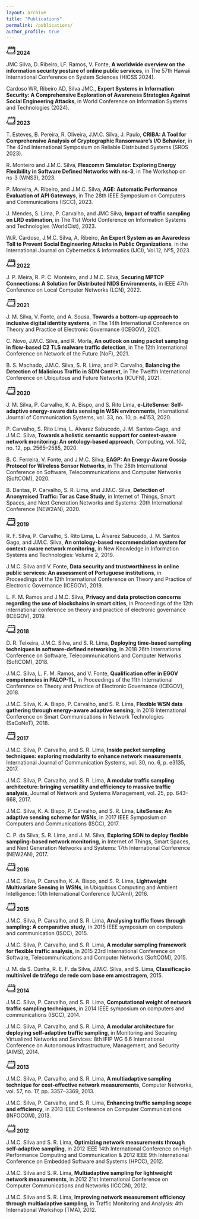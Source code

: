 ```yaml
---
layout: archive
title: "Publications"
permalink: /publications/
author_profile: true
---
```


![](/images/calendar24.png) **2024**

JMC Silva, D. Ribeiro, LF. Ramos, V. Fonte, **A worldwide overview on the information security posture of online public services**, in The 57th Hawaii International Conference on System Sciences (HICSS 2024).

Cardoso WR, Ribeiro AD, Silva JMC., **Expert Systems in Information Security: A Comprehensive Exploration of Awareness Strategies Against Social Engineering Attacks**, in World Conference on Information Systems and Technologies (2024).


![](/images/calendar24.png) **2023**

T. Esteves, B. Pereira, R. Oliveira, J.M.C. Silva, J. Paulo, **CRIBA: A Tool for Comprehensive Analysis of Cryptographic Ransomware’s I/O Behavior**, in The 42nd International Symposium on Reliable Distributed Systems (SRDS 2023).

R. Monteiro and J.M.C. Silva, **Flexcomm Simulator: Exploring Energy Flexibility in Software Defined Networks with ns-3**, in The Workshop on ns-3 (WNS3), 2023.

P. Moreira, A. Ribeiro, and J.M.C. Silva, **AGE: Automatic Performance Evaluation of API Gateways**, in The 28th IEEE Symposium on Computers and Communications (ISCC), 2023.

J. Mendes, S. Lima, P. Carvalho, and JMC Silva, **Impact of traffic sampling on LRD estimation**, in The 11st World Conference on Information Systems and Technologies (WorldCist), 2023.

W.R. Cardoso, J.M.C. Silva, A. Ribeiro, **An Expert System as an Awaredess Toll to Prevent Social Engineering Attacks in Public Organizations**, in the International Journal on Cybernetics & Informatics (IJCI), Vol.12, Nº5, 2023. 

![](/images/calendar24.png) **2022**

J. P. Meira, R. P. C. Monteiro, and J.M.C. Silva, **Securing MPTCP Connections: A Solution for Distributed NIDS Environments**, in IEEE 47th Conference on Local Computer Networks (LCN), 2022.


![](/images/calendar24.png) **2021**

J. M. Silva, V. Fonte, and A. Sousa, **Towards a bottom-up approach to inclusive digital identity systems**, in The 14th International Conference on Theory and Practice of Electronic Governance (ICEGOV), 2021.

C. Novo, J.M.C. Silva, and R. Morla, **An outlook on using packet sampling in flow-based C2 TLS malware traffic detection**, in The 12th International Conference on Network of the Future (NoF), 2021.

B. S. Machado, J.M.C. Silva, S. R. Lima, and P. Carvalho, **Balancing the Detection of Malicious Traffic in SDN Context**, in The Twelfth International Conference on Ubiquitous and Future Networks (ICUFN), 2021.

![](/images/calendar24.png) **2020**

J. M. Silva, P. Carvalho, K. A. Bispo, and S. Rito Lima, **e-LiteSense: Self-adaptive energy-aware data sensing in WSN environments**, International Journal of Communication Systems, vol. 33, no. 10, p. e4153, 2020.

P. Carvalho, S. Rito Lima, L. Álvarez Sabucedo, J. M. Santos-Gago, and J.M.C. Silva, **Towards a holistic semantic support for context-aware network monitoring: An ontology-based approach**, Computing, vol. 102, no. 12, pp. 2565–2585, 2020.

B. C. Ferreira, V. Fonte, and J.M.C. Silva, **EAGP: An Energy-Aware Gossip Protocol for Wireless Sensor Networks**, in The 28th International Conference on Software, Telecommunications and Computer Networks (SoftCOM), 2020.

B. Dantas, P. Carvalho, S. R. Lima, and J.M.C. Silva, **Detection of Anonymised Traffic: Tor as Case Study**, in Internet of Things, Smart Spaces, and Next Generation Networks and Systems: 20th International Conference (NEW2AN), 2020.

![](/images/calendar24.png) **2019**

R. F. Silva, P. Carvalho, S. Rito Lima, L. Álvarez Sabucedo, J. M. Santos Gago, and J.M.C. Silva, **An ontology-based recommendation system for context-aware network monitoring**, in New Knowledge in Information Systems and Technologies: Volume 2, 2019.

J.M.C. Silva and V. Fonte, **Data security and trustworthiness in online public services: An assessment of Portuguese institutions**, in Proceedings of the 12th International Conference on Theory and Practice of Electronic Governance (ICEGOV), 2019.

L. F. M. Ramos and J.M.C. Silva, **Privacy and data protection concerns regarding the use of blockchains in smart cities**, in Proceedings of the 12th international conference on theory and practice of electronic governance (ICEGOV), 2019.

![](/images/calendar24.png) **2018**

D. R. Teixeira, J.M.C. Silva, and S. R. Lima, **Deploying time-based sampling techniques in software-defined networking**, in 2018 26th International Conference on Software, Telecommunications and Computer Networks (SoftCOM), 2018.

J.M.C. Silva, L. F. M. Ramos, and V. Fonte, **Qualification offer in EGOV competencies in PALOP-TL**, in Proceedings of the 11th International Conference on Theory and Practice of Electronic Governance (ICEGOV), 2018.

J.M.C. Silva, K. A. Bispo, P. Carvalho, and S. R. Lima, **Flexible WSN data gathering through energy-aware adaptive sensing**, in 2018 International Conference on Smart Communications in Network Technologies (SaCoNeT), 2018.

![](/images/calendar24.png) **2017**

J.M.C. Silva, P. Carvalho, and S. R. Lima, **Inside packet sampling techniques: exploring modularity to enhance network measurements**, International Journal of Communication Systems, vol. 30, no. 6, p. e3135, 2017.

J.M.C. Silva, P. Carvalho, and S. R. Lima, **A modular traffic sampling architecture: bringing versatility and efficiency to massive traffic analysis**, Journal of Network and Systems Management, vol. 25, pp. 643–668, 2017.

J.M.C. Silva, K. A. Bispo, P. Carvalho, and S. R. Lima, **LiteSense: An adaptive sensing scheme for WSNs**, in 2017 IEEE Symposium on Computers and Communications (ISCC), 2017.

C. P. da Silva, S. R. Lima, and J. M. Silva, **Exploring SDN to deploy flexible sampling-based network monitoring**, in Internet of Things, Smart Spaces, and Next Generation Networks and Systems: 17th International Conference (NEW2AN), 2017.

![](/images/calendar24.png) **2016**

J.M.C. Silva, P. Carvalho, K. A. Bispo, and S. R. Lima, **Lightweight Multivariate Sensing in WSNs**, in Ubiquitous Computing and Ambient Intelligence: 10th International Conference (UCAmI), 2016.

![](/images/calendar24.png) **2015**

J.M.C. Silva, P. Carvalho, and S. R. Lima, **Analysing traffic flows through sampling: A comparative study**, in 2015 IEEE symposium on computers and communication (ISCC), 2015.

J.M.C. Silva, P. Carvalho, and S. R. Lima, **A modular sampling framework for flexible traffic analysis**, in 2015 23rd International Conference on Software, Telecommunications and Computer Networks (SoftCOM), 2015.

J. M. da S. Cunha, R. E. F. da Silva, J.M.C. Silva, and S. Lima, **Classificação multinível de tráfego de rede com base em amostragem**, 2015.

![](/images/calendar24.png) **2014**

J.M.C. Silva, P. Carvalho, and S. R. Lima, **Computational weight of network traffic sampling techniques**, in 2014 IEEE symposium on computers and communications (ISCC), 2014.

J.M.C. Silva, P. Carvalho, and S. R. Lima, **A modular architecture for deploying self-adaptive traffic sampling**, in Monitoring and Securing Virtualized Networks and Services: 8th IFIP WG 6.6 International Conference on Autonomous Infrastructure, Management, and Security (AIMS), 2014.

![](/images/calendar24.png) **2013**

J.M.C. Silva, P. Carvalho, and S. R. Lima, **A multiadaptive sampling technique for cost-effective network measurements**, Computer Networks, vol. 57, no. 17, pp. 3357–3369, 2013.

J.M.C. Silva, P. Carvalho, and S. R. Lima, **Enhancing traffic sampling scope and efficiency**, in 2013 IEEE Conference on Computer Communications (INFOCOM), 2013.

![](/images/calendar24.png) **2012**

J.M.C. Silva and S. R. Lima, **Optimizing network measurements through self-adaptive sampling**, in 2012 IEEE 14th International Conference on High Performance Computing and Communication & 2012 IEEE 9th International Conference on Embedded Software and Systems (HPCC), 2012.

J.M.C. Silva and S. R. Lima, **Multiadaptive sampling for lightweight network measurements**, in 2012 21st International Conference on Computer Communications and Networks (ICCCN), 2012.

J.M.C. Silva and S. R. Lima, **Improving network measurement efficiency through multiadaptive sampling**, in Traffic Monitoring and Analysis: 4th International Workshop (TMA), 2012.